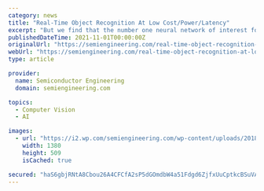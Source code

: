 ```yaml
---
category: news
title: "Real-Time Object Recognition At Low Cost/Power/Latency"
excerpt: "But we find that the number one neural network of interest for most customers is real-time object recognition, such as YOLOv3. It’s not possible to do comparisons here because nobody shows a YOLOv3 benchmark for their inferencing. But it’s very ..."
publishedDateTime: 2021-11-01T00:00:00Z
originalUrl: "https://semiengineering.com/real-time-object-recognition-at-low-cost-power-latency/"
webUrl: "https://semiengineering.com/real-time-object-recognition-at-low-cost-power-latency/"
type: article

provider:
  name: Semiconductor Engineering
  domain: semiengineering.com

topics:
  - Computer Vision
  - AI

images:
  - url: "https://i2.wp.com/semiengineering.com/wp-content/uploads/2018/10/Flex-Logix_NMAX-benchmarks-fig2-YOLOv3.png?fit=1380%2C509&#038;ssl=1"
    width: 1380
    height: 509
    isCached: true

secured: "haS6gbjRNtA8Cbou26A4CFCfA2sP5dGOmdbW4a51Fdgd6ZjfxUuCptkcBSuVA04IVKL5haqH4+0Ca/OnV/P3OivDc4vamubHElWFz1Ibuc7fZupqx/ga34z12pG05UuhJPhMWdPBBEtsHY/g5zg8BLr0dbtcUonuc+NC7XsmH/5EEZSUcVgaA8zZia8kV7OY0XZNzr/i/Zh6xeNTbNpRtSmnJy+Q1dpW/4ofd2MqStsA0a1oflQuGRl4iRBa8mRtB+pnCsD8u7wU3ZwwfT8vPkdv6kXx8SoYmLHtTWBD+GDdLLbpiONimWla71RmrpPdHh1cShsVCTo0S7jC5OQOISA6+x4NF26ouC7DYRH245I=;wFdj2ZwYKIfKplWGTS4ldQ=="
---
```


